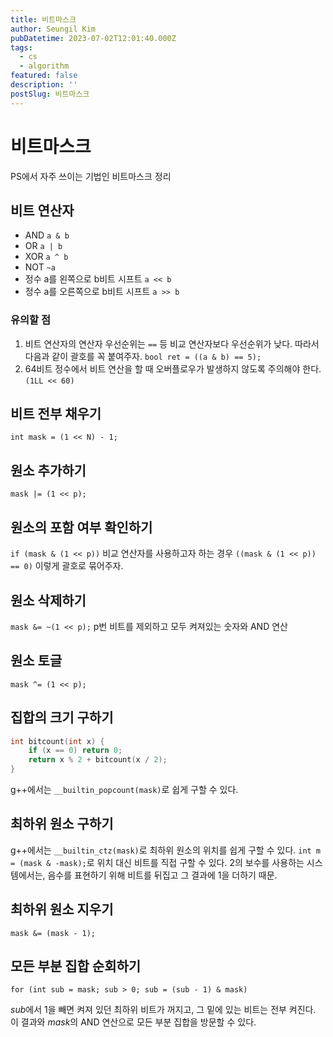 ```yaml
---
title: 비트마스크
author: Seungil Kim
pubDatetime: 2023-07-02T12:01:40.000Z
tags:
  - cs
  - algorithm
featured: false
description: ''
postSlug: 비트마스크
---
```

# 비트마스크
PS에서 자주 쓰이는 기법인 비트마스크 정리

## 비트 연산자
- AND `a & b`
- OR `a | b`
- XOR `a ^ b`
- NOT `~a`
- 정수 a를 왼쪽으로 b비트 시프트 `a << b`
- 정수 a를 오른쪽으로 b비트 시프트 `a >> b`

### 유의할 점
1. 비트 연산자의 연산자 우선순위는 `==` 등 비교 연산자보다 우선순위가 낮다. 따라서 다음과 같이 괄호를 꼭 붙여주자. `bool ret = ((a & b) == 5);`
2. 64비트 정수에서 비트 연산을 할 때 오버플로우가 발생하지 않도록 주의해야 한다. `(1LL << 60)`

## 비트 전부 채우기

`int mask = (1 << N) - 1;`

## 원소 추가하기

`mask |= (1 << p);`

## 원소의 포함 여부 확인하기

`if (mask & (1 << p))`
비교 연산자를 사용하고자 하는 경우 `((mask & (1 << p)) == 0)` 이렇게 괄호로 묶어주자.

## 원소 삭제하기

`mask &= ~(1 << p);`
p번 비트를 제외하고 모두 켜져있는 숫자와 AND 연산

## 원소 토글

`mask ^= (1 << p);`

## 집합의 크기 구하기

```cpp
int bitcount(int x) {
	if (x == 0) return 0;
	return x % 2 + bitcount(x / 2);
}
```

g++에서는 `__builtin_popcount(mask)`로 쉽게 구할 수 있다.

## 최하위 원소 구하기

g++에서는 `__builtin_ctz(mask)`로 최하위 원소의 위치를 쉽게 구할 수 있다.
`int m = (mask & -mask);`로 위치 대신 비트를 직접 구할 수 있다.
2의 보수를 사용하는 시스템에서는, 음수를 표현하기 위해 비트를 뒤집고 그 결과에 1을 더하기 때문.

## 최하위 원소 지우기

`mask &= (mask - 1);`

## 모든 부분 집합 순회하기

`for (int sub = mask; sub > 0; sub = (sub - 1) & mask)`

$sub$에서 1을 빼면 켜져 있던 최하위 비트가 꺼지고, 그 밑에 있는 비트는 전부 켜진다. 이 결과와 $mask$의 AND 연산으로 모든 부분 집합을 방문할 수 있다.
